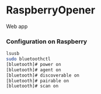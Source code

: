 # RaspberryOpener
Web app

### Configuration on Raspberry

```bash
lsusb
sudo bluetoothctl
[bluetooth]# power on
[bluetooth]# agent on
[bluetooth]# discoverable on
[bluetooth]# pairable on
[bluetooth]# scan on
```